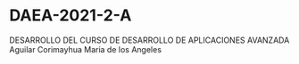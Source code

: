 # DAEA-2021-2-A
DESARROLLO DEL CURSO DE DESARROLLO DE APLICACIONES AVANZADA 
Aguilar Corimayhua Maria de los Angeles 
